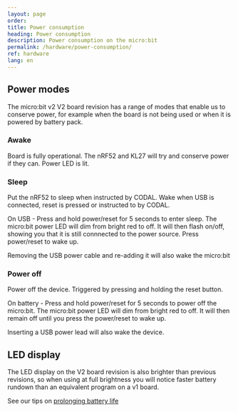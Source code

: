 ```yaml
---
layout: page
order:
title: Power consumption
heading: Power consumption
description: Power consumption on the micro:bit
permalink: /hardware/power-consumption/
ref: hardware
lang: en
---
```


## Power modes

The micro:bit v2 <span class="v2">V2</span> board revision has a range of modes that enable us to conserve power, for example when the board is not being used or when it is powered by battery pack.

### Awake

Board is fully operational. The nRF52 and KL27 will try and conserve power if they can. Power LED is lit.

### Sleep

Put the nRF52 to sleep when instructed by CODAL. Wake when USB is connected, reset is pressed or instructed to by CODAL.

On USB - Press and hold power/reset for 5 seconds to enter sleep. The micro:bit power LED will dim from bright red to off. It will then flash on/off, showing you that it is still connnected to the power source. Press power/reset to wake up.

Removing the USB power cable and re-adding it will also wake the micro:bit

### Power off

Power off the device. Triggered by pressing and holding the reset button.

On battery - Press and hold power/reset for 5 seconds to power off the micro:bit. The micro:bit power LED will dim from bright red to off. It will then remain off until you press the power/reset to wake up.

Inserting a USB power lead will also wake the device.

## LED display

The LED display on the <span class="v2">V2</span> board revision is also brighter than previous revisions, so when using at full brightness you will notice faster battery rundown than an equivalent program on a <span class="v1">v1</span> board.

See our tips on [prolonging battery life](https://support.microbit.org/en/support/solutions/articles/19000087231-prolonging-battery-life)